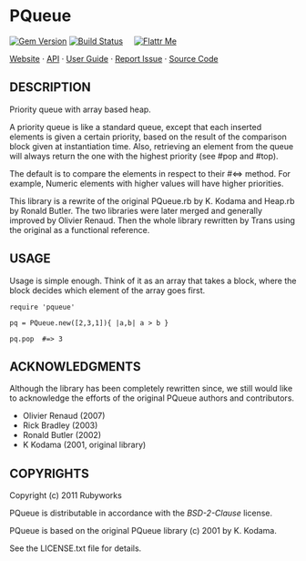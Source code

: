 # PQueue

[![Gem Version](https://badge.fury.io/rb/pqueue.png)](http://badge.fury.io/rb/pqueue)
[![Build Status](https://secure.travis-ci.org/rubyworks/pqueue.png)](http://travis-ci.org/rubyworks/pqueue) &nbsp; &nbsp;
[![Flattr Me](http://api.flattr.com/button/flattr-badge-large.png)](http://flattr.com/thing/324911/Rubyworks-Ruby-Development-Fund)

[Website](http://rubyworks.github.com/pqueue) &middot;
[API](http://rubydoc.info/gems/pqueue) &middot;
[User Guide](http://wiki.github.com/rubyworks/pqueue) &middot;
[Report Issue](http://github.com/rubyworks/pqueue/issues) &middot;
[Source Code](http://github.com/rubyworks/pqueue)


## DESCRIPTION

Priority queue with array based heap.

A priority queue is like a standard queue, except that each inserted
elements is given a certain priority, based on the result of the
comparison block given at instantiation time. Also, retrieving an element
from the queue will always return the one with the highest priority
(see #pop and #top).

The default is to compare the elements in respect to their #<=> method.
For example, Numeric elements with higher values will have higher
priorities.

This library is  a rewrite of the original PQueue.rb by K. Kodama and
Heap.rb by Ronald Butler. The two libraries were later merged
and generally improved by Olivier Renaud. Then the whole library 
rewritten by Trans using the original as a functional reference.


## USAGE

Usage is simple enough. Think of it as an array that takes a block, where
the block decides which element of the array goes first.

    require 'pqueue'

    pq = PQueue.new([2,3,1]){ |a,b| a > b }

    pq.pop  #=> 3


## ACKNOWLEDGMENTS

Although the library has been completely rewritten since, we still would
like to acknowledge the efforts of the original PQueue authors and
contributors.

* Olivier Renaud (2007)
* Rick Bradley (2003)
* Ronald Butler (2002)
* K Kodama (2001, original library)


## COPYRIGHTS

Copyright (c) 2011 Rubyworks

PQueue is distributable in accordance with the *BSD-2-Clause* license.

PQueue is based on the original PQueue library (c) 2001 by K. Kodama.

See the LICENSE.txt file for details.

